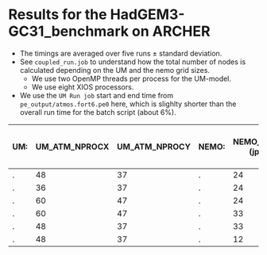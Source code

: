 # Results for the HadGEM3-GC31_benchmark on ARCHER

* The timings are averaged over five runs ± standard deviation.
* See ```coupled_run.job``` to understand how the total number of nodes is calculated depending on the UM and the nemo grid sizes.
  * We use two OpenMP threads per process for the UM-model.
  * We use eight XIOS processors.
 * We use the ```UM Run job``` start and end time from ```pe_output/atmos.fort6.pe0``` here, which is slighlty shorter than the overall run time for the batch script (about 6%).

UM: | UM_ATM_NPROCX | UM_ATM_NPROCY | NEMO: | NEMO_IPROC (jpni) | NEMO_JPROC (jpnj) | total number of nodes | time (sec)
---- | -------|--------|---------|--------|----------|-------|----
 .  | 48 | 37 | .| 24 |36 | 189 | 
 .  | 36 | 37 | .| 24 |36 | 152 |
 .  | 60 | 47 | .| 24 |36 | 276 | 
 .  | 60 | 47 | .| 33 |42 | 298 |
 .  | 48 | 37 | .| 33 |42 | 211 | 
 .  | 48 | 37 | .| 12 |18 | 168 |

